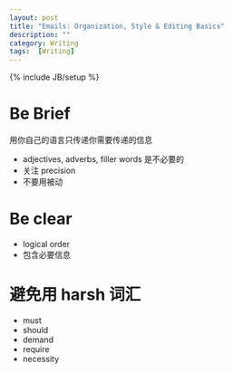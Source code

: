 ```yaml
---
layout: post
title: "Emails: Organization, Style & Editing Basics"
description: ""
category: Writing
tags:  [Writing]
---
```

{% include JB/setup %}

# Be Brief

用你自己的语言只传递你需要传递的信息

+ adjectives, adverbs, filler words 是不必要的
+ 关注 precision
+ 不要用被动

# Be clear

+ logical order
+ 包含必要信息

# 避免用 harsh 词汇

+ must
+ should
+ demand
+ require
+ necessity


